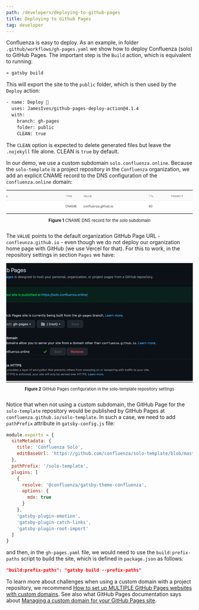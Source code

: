 ```yaml
---
path: /developers/deploying-to-github-pages
title: Deploying to Github Pages
tag: developer
---
```


Confluenza is easy to deploy. As an example, in folder `.github/workflows/gh-pages.yaml` we show how to deploy Confluenza (solo) to
GitHub Pages. The important step is the `Build` action, which is equivalent to running:

```bash
» gatsby build
```

This will export the site to the `public` folder, which is then used by the `Deploy` action:

```bash
- name: Deploy 🚀
  uses: JamesIves/github-pages-deploy-action@4.1.4
  with:
    branch: gh-pages
    folder: public
    CLEAN: true
```

The `CLEAN` option is expected to delete generated files but leave the `.nojekyll` file alone. CLEAN is `true` by default.

In our demo, we use a custom subdomain `solo.confluenza.online`. 
Because the `solo-template` is a project repository in the `Confluenza` organization, we add an explicit CNAME record to the DNS configuration of the `confluenza.online` domain:

<a id="figure-1"></a> 
<div class="scrollable flex-wrap responsive">
<div class="bordered-content-800">
  <img alt="CNAME DNS record for the solo subdomain" src="images/developers-assets/CNAME.png"/>
</div>
</div>
<div class="flex-wrap responsive">
<p class="figure-title"><b>Figure 1</b> CNAME DNS record for the <em>solo</em> subdomain</p>
</div>

The `VALUE` points to the default organization GitHub Page URL - `confleunza.github.io` - even though we do not deploy our organization home page with GitHub (we use Vercel for that). For this to work, in the repository settings in section `Pages` we have:

<a id="figure-2"></a> 
<div class="scrollable flex-wrap responsive">
<div class="bordered-content-800">
  <img alt="GitHub Pages configuration in the solo-template repository settings" src="images/developers-assets/GitHubPages.png"/>
</div>
</div>
<div class="flex-wrap responsive">
<p class="figure-title"><b>Figure 2</b> GitHub Pages configuration in the solo-template repository settings</p>
</div>

Notice that when not using a custom subdomain, the GitHub Page for the `solo-template` repository would be published by GitHub Pages at `confluenza.github.io/solo-template`. In such a case, we need to add `pathPrefix` attribute in `gatsby-config.js` file:

```javascript
module.exports = {
  siteMetadata: {
    title: 'Confluenza Solo',
    editBaseUrl: 'https://github.com/confluenza/solo-template/blob/master'
  },
  pathPrefix: '/solo-template',
  plugins: [
    {
      resolve: '@confluenza/gatsby-theme-confluenza',
      options: {
        mdx: true
      }
    },
    'gatsby-plugin-emotion',
    'gatsby-plugin-catch-links',
    'gatsby-plugin-root-import'
  ]
}
```

and then, in the `gh-pages.yaml` file, we would need to use the `build:prefix-paths` script to build the site, which is defined in `package.json` as follows:

```json
"build:prefix-paths": "gatsby build --prefix-paths"
```

To learn more about challenges when using a custom domain with a project repository, we recommend [How to set up MULTIPLE GitHub Pages websites with custom domains](https://deanattali.com/blog/multiple-github-pages-domains/). See also what GitHub Pages documentation says about [Managing a custom domain for your GitHub Pages site](https://docs.github.com/en/pages/configuring-a-custom-domain-for-your-github-pages-site/managing-a-custom-domain-for-your-github-pages-site#configuring-a-subdomain).

<style scoped>
.scrollable {
  width: 100%;
  overflow-x: auto;
}
.flex-wrap {
  display:flex;
  flex-flow:column;
  justify-content:center;
  align-items: center;
}
@media (max-width: 650px) {
  .responsive {
    align-items: flex-start;
  }  
}
.figure-title {
  font-size: 0.8em
}
.bordered-content-800 {
  width: 600px;
  border: 1px solid black;
}
.bordered-content-600 {
  width: 600px;
  border: 1px solid black;
}
.bordered-content-300 {
  width: 300px;
  border: 1px solid black;
}
</style>
